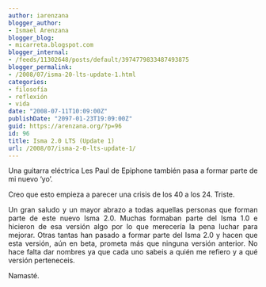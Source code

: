 ```yaml
---
author: iarenzana
blogger_author:
- Ismael Arenzana
blogger_blog:
- micarreta.blogspot.com
blogger_internal:
- /feeds/11302648/posts/default/3974779833487493875
blogger_permalink:
- /2008/07/isma-20-lts-update-1.html
categories:
- filosofía
- reflexión
- vida
date: "2008-07-11T10:09:00Z"
publishDate: "2097-01-23T19:09:00Z"
guid: https://arenzana.org/?p=96
id: 96
title: Isma 2.0 LTS (Update 1)
url: /2008/07/isma-2-0-lts-update-1/
---
```

<p style="text-align: justify;">
  Una guitarra eléctrica Les Paul de Epiphone también pasa a formar parte de mi nuevo &#8216;yo&#8217;.
</p>

<p style="text-align: justify;">
  Creo que esto empieza a parecer una crisis de los 40 a los 24. Triste.
</p>

<p style="text-align: justify;">
  Un gran saludo y un mayor abrazo a todas aquellas personas que forman parte de este nuevo Isma 2.0. Muchas formaban parte del Isma 1.0 e hicieron de esa versión algo por lo que merecería la pena luchar para mejorar. Otras tantas han pasado a formar parte del Isma 2.0 y hacen que esta versión, aún en beta, prometa más que ninguna versión anterior. No hace falta dar nombres ya que cada uno sabeis a quién me refiero y a qué versión perteneceis.
</p>

<p style="text-align: justify;">
  Namasté.
</p>
